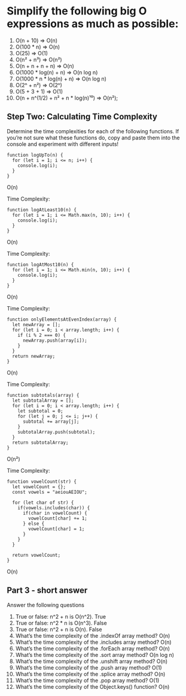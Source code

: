 # Simplify the following big O expressions as much as possible:

1. O(n + 10) => O(n)
2. O(100 * n) => O(n)
3. O(25) => O(1)
4. O(n² + n³) => O(n²)
5. O(n + n + n + n) => O(n)
6. O(1000 * log(n) + n) => O(n log n)
7. O(1000 * n * log(n) + n) => O(n log n)
8. O(2ⁿ + n²) => O(2ⁿ)
9. O(5 + 3 + 1) => O(1)
10. O(n + n^(1/2) + n² + n * log(n)¹⁰) => O(n²);

## Step Two: Calculating Time Complexity
Determine the time complexities for each of the following functions. If you’re not sure what these functions do, copy and paste them into the console and experiment with different inputs!
```
function logUpTo(n) {
  for (let i = 1; i <= n; i++) {
    console.log(i);
  }
}
```
O(n)

Time Complexity:
```
function logAtLeast10(n) {
  for (let i = 1; i <= Math.max(n, 10); i++) {
    console.log(i);
  }
}
```
O(n)

Time Complexity:
```
function logAtMost10(n) {
  for (let i = 1; i <= Math.min(n, 10); i++) {
    console.log(i);
  }
}
```
O(n)

Time Complexity:
```
function onlyElementsAtEvenIndex(array) {
  let newArray = [];
  for (let i = 0; i < array.length; i++) {
    if (i % 2 === 0) {
      newArray.push(array[i]);
    }
  }
  return newArray;
}
```
O(n)

Time Complexity:
```
function subtotals(array) {
  let subtotalArray = [];
  for (let i = 0; i < array.length; i++) {
    let subtotal = 0;
    for (let j = 0; j <= i; j++) {
      subtotal += array[j];
    }
    subtotalArray.push(subtotal);
  }
  return subtotalArray;
}
```
O(n²)

Time Complexity:
```
function vowelCount(str) {
  let vowelCount = {};
  const vowels = "aeiouAEIOU";

  for (let char of str) {
    if(vowels.includes(char)) {
      if(char in vowelCount) {
        vowelCount[char] += 1;
      } else {
        vowelCount[char] = 1;
      }
    }
  }

  return vowelCount;
}
```
O(n)

## Part 3 - short answer
Answer the following questions

1. True or false: n^2 + n is O(n^2). True
2. True or false: n^2 * n is O(n^3). False
3. True or false: n^2 + n is O(n). False
4. What’s the time complexity of the .indexOf array method? O(n)
5. What’s the time complexity of the .includes array method? O(n)
6. What’s the time complexity of the .forEach array method? O(n)
7. What’s the time complexity of the .sort array method? O(n log n)
8. What’s the time complexity of the .unshift array method? O(n)
9. What’s the time complexity of the .push array method? O(1)
10. What’s the time complexity of the .splice array method? O(n)
11. What’s the time complexity of the .pop array method? O(1)
12. What’s the time complexity of the Object.keys() function? O(n)